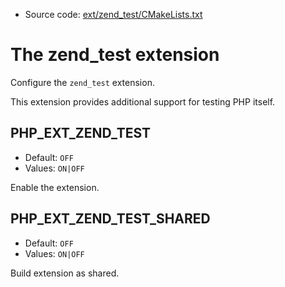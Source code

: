 <!-- This is auto-generated file. -->
* Source code: [ext/zend_test/CMakeLists.txt](https://github.com/petk/php-build-system/blob/master/cmake/ext/zend_test/CMakeLists.txt)

# The zend_test extension

Configure the `zend_test` extension.

This extension provides additional support for testing PHP itself.

## PHP_EXT_ZEND_TEST

* Default: `OFF`
* Values: `ON|OFF`

Enable the extension.

## PHP_EXT_ZEND_TEST_SHARED

* Default: `OFF`
* Values: `ON|OFF`

Build extension as shared.
